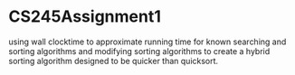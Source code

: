 # CS245Assignment1
using wall clocktime to approximate running time for  known searching and sorting algorithms and modifying sorting algorithms to create a hybrid sorting algorithm designed to be quicker than quicksort.
